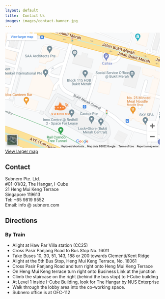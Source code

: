 ```yaml
---
layout: default
title:  Contact Us
images: images/contact-banner.jpg
---
```


![Map](images/map.png)  
[View larger map](https://www.google.com/maps/place/21+Heng+Mui+Keng+Terrace,Singapore)

## Contact

Subnero Pte. Ltd.  
#01-01/02, The Hangar, I-Cube  
21 Heng Mui Keng Terrace  
Singapore 119613  
Tel: +65 9819 9552  
Email: info @ subnero.com

## Directions

### By Train

- Alight at Haw Par Villa station (CC25)
- Cross Pasir Panjang Road to Bus Stop No. 16011
- Take Buses 10, 30, 51, 143, 188 or 200 towards Clementi/Kent Ridge
- Alight at the 5th Bus Stop, Heng Mui Keng Terrace, No. 16061
- Cross Pasir Panjang Road and turn right onto Heng Mui Keng Terrace
- On Heng Mui Keng terrace turn right onto Business Link at the junction
- Climb the staircase on the right (behind the bus stop) to I-Cube building
- At Level 1 inside I-Cube Building, look for The Hangar by NUS Enterprise
- Walk through the lobby area into the co-working space.
- Subnero office is at OFC-112